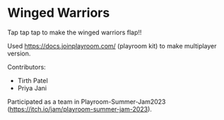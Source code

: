# Winged Warriors

Tap tap tap to make the winged warriors flap!!

Used https://docs.joinplayroom.com/ (playroom kit) to make multiplayer version. 

Contributors:

- Tirth Patel
- Priya Jani

Participated as a team in Playroom-Summer-Jam2023 (https://itch.io/jam/playroom-summer-jam-2023).
